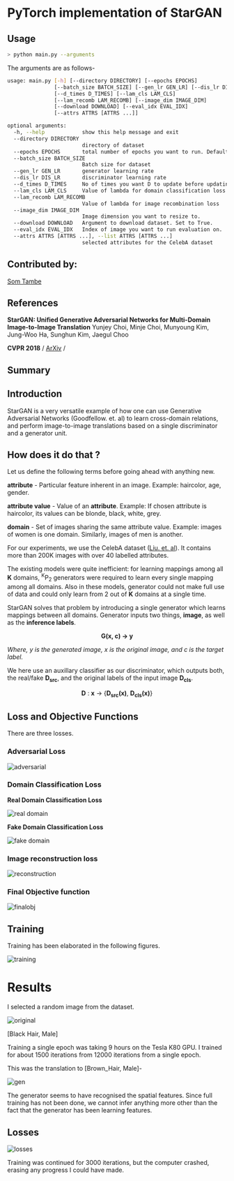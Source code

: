 # PyTorch implementation of StarGAN
## Usage
```bash
> python main.py --arguments
```
The arguments are as follows-
```bash
usage: main.py [-h] [--directory DIRECTORY] [--epochs EPOCHS]
               [--batch_size BATCH_SIZE] [--gen_lr GEN_LR] [--dis_lr DIS_LR]
               [--d_times D_TIMES] [--lam_cls LAM_CLS]
               [--lam_recomb LAM_RECOMB] [--image_dim IMAGE_DIM]
               [--download DOWNLOAD] [--eval_idx EVAL_IDX]
               [--attrs ATTRS [ATTRS ...]]

optional arguments:
  -h, --help            show this help message and exit
  --directory DIRECTORY
                        directory of dataset
  --epochs EPOCHS       total number of epochs you want to run. Default: 20
  --batch_size BATCH_SIZE
                        Batch size for dataset
  --gen_lr GEN_LR       generator learning rate
  --dis_lr DIS_LR       discriminator learning rate
  --d_times D_TIMES     No of times you want D to update before updating G
  --lam_cls LAM_CLS     Value of lambda for domain classification loss
  --lam_recomb LAM_RECOMB
                        Value of lambda for image recombination loss
  --image_dim IMAGE_DIM
                        Image dimension you want to resize to.
  --download DOWNLOAD   Argument to download dataset. Set to True.
  --eval_idx EVAL_IDX   Index of image you want to run evaluation on.
  --attrs ATTRS [ATTRS ...], --list ATTRS [ATTRS ...]
                        selected attributes for the CelebA dataset
```

## Contributed by:
[Som Tambe](https://github.com/SomTambe)

## References
**StarGAN: Unified Generative Adversarial Networks for Multi-Domain Image-to-Image Translation** Yunjey Choi, Minje Choi, Munyoung Kim, Jung-Woo Ha, Sunghun Kim, Jaegul Choo

**CVPR 2018** / [ArXiv](https://arxiv.org/abs/1711.09020) /

## Summary
## Introduction
StarGAN is a very versatile example of how one can use Generative Adversarial Networks (Goodfellow. et. al) to learn cross-domain relations, and perform image-to-image translations based on a single discriminator and a generator unit.

## How does it do that ?
Let us define the following terms before going ahead with anything new.

**attribute** - Particular feature inherent in an image. Example: haircolor, age, gender.

**attribute value** - Value of an **attribute**. Example: If chosen attribute is haircolor, its values can be blonde, black, white, grey.

**domain** - Set of images sharing the same attribute value. Example: images of women is one domain. Similarly, images of men is another.

For our experiments, we use the CelebA dataset ([Liu. et. al](http://mmlab.ie.cuhk.edu.hk/projects/CelebA.html)). It contains more than 200K images with over 40 labelled attributes.

The existing models were quite inefficient: for learning mappings among all **K** domains, <sup>K</sup>P<sub>2</sub> generators were required to learn every single mapping among all domains. Also in these models, generator could not make full use of data and could only learn from 2 out of **K** domains at a single time.

StarGAN solves that problem by introducing a single generator which learns mappings between all domains. Generator inputs two things, **image**, as well as the **inference labels**. 

<p style="text-align: center;"> <b>G(x, c) → y </b></p>

<i>Where, y is the generated image, x is the original image, and c is the target label. </i>

We here use an auxillary classifier as our discriminator, which outputs both, the real/fake **D<sub>src</sub>**, and the original labels of the input image **D<sub>cls</sub>**.

<p style="text-align: center;"><b>D</b> : <b>x</b> → {<b>D<sub>src</sub>(x)</b>, <b>D<sub>cls</sub>(x)</b>}</p>

## Loss and Objective Functions

There are three losses.
### Adversarial Loss
![adversarial](assets/adversarial.png)
### Domain Classification Loss
**Real Domain Classification Loss**

![real domain](assets/realdomain.png)

**Fake Domain Classification Loss**

![fake domain](assets/fakedomain.png)

### Image reconstruction loss
![reconstruction](assets/reconst.png)

### Final Objective function
![finalobj](assets/finalobj.png)

## Training 
Training has been elaborated in the following figures.

![training](assets/training.png)

# Results
I selected a random image from the dataset.

![original](assets/original.png)
 
[Black Hair, Male]

Training a single epoch was taking 9 hours on the Tesla K80 GPU. I trained for about 1500 iterations from 12000 iterations from a single epoch.

This was the translation to [Brown_Hair, Male]-

![gen](assets/rendered.png)

The generator seems to have recognised the spatial features. Since full training has not been done, we cannot infer anything more other than the fact that the generator has been learning features.

## Losses

![losses](assets/losses.png)

Training was continued for 3000 iterations, but the computer crashed, erasing any progress I could have made.
